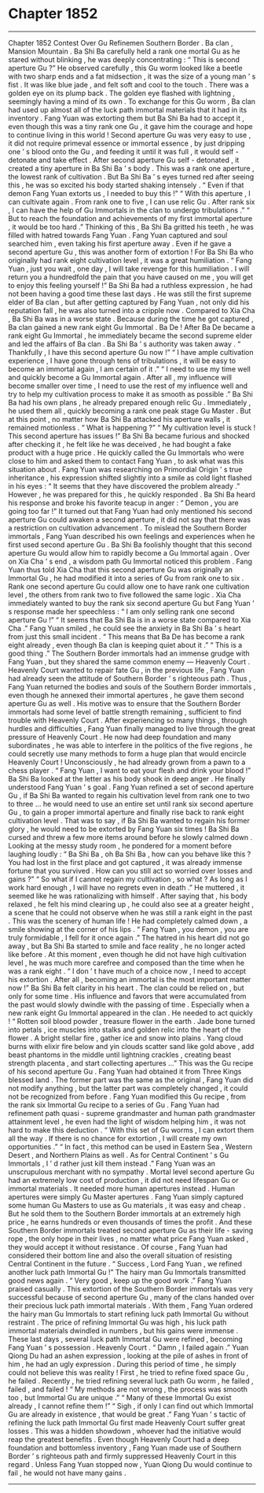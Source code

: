 
# Chapter 1852


---

Chapter 1852 Contest Over Gu Refinemen
Southern Border .
Ba clan , Mansion Mountain .
Ba Shi Ba carefully held a rank one mortal Gu as he stared without blinking , he was deeply concentrating : “ This is second aperture Gu ?”
He observed carefully , this Gu worm looked like a beetle with two sharp ends and a fat midsection , it was the size of a young man ’ s fist . It was like blue jade , and felt soft and cool to the touch . There was a golden eye on its plump back . The golden eye flashed with lightning , seemingly having a mind of its own .
To exchange for this Gu worm , Ba clan had used up almost all of the luck path immortal materials that it had in its inventory .
Fang Yuan was extorting them but Ba Shi Ba had to accept it , even though this was a tiny rank one Gu , it gave him the courage and hope to continue living in this world !
Second aperture Gu was very easy to use , it did not require primeval essence or immortal essence , by just dripping one ’ s blood onto the Gu , and feeding it until it was full , it would self - detonate and take effect .
After second aperture Gu self - detonated , it created a tiny aperture in Ba Shi Ba ’ s body .
This was a rank one aperture , the lowest rank of cultivation .
But Ba Shi Ba ’ s eyes turned red after seeing this , he was so excited his body started shaking intensely .
“ Even if that demon Fang Yuan extorts us , I needed to buy this !”
“ With this aperture , I can cultivate again . From rank one to five , I can use relic Gu . After rank six , I can have the help of Gu Immortals in the clan to undergo tribulations .”
“ But to reach the foundation and achievements of my first immortal aperture , it would be too hard .”
Thinking of this , Ba Shi Ba gritted his teeth , he was filled with hatred towards Fang Yuan .
Fang Yuan captured and soul searched him , even taking his first aperture away . Even if he gave a second aperture Gu , this was another form of extortion !
For Ba Shi Ba who originally had rank eight cultivation level , it was a great humiliation .
“ Fang Yuan , just you wait , one day , I will take revenge for this humiliation . I will return you a hundredfold the pain that you have caused on me , you will get to enjoy this feeling yourself !”
Ba Shi Ba had a ruthless expression , he had not been having a good time these last days .
He was still the first supreme elder of Ba clan , but after getting captured by Fang Yuan , not only did his reputation fall , he was also turned into a cripple now .
Compared to Xia Cha , Ba Shi Ba was in a worse state .
Because during the time he got captured , Ba clan gained a new rank eight Gu Immortal .
Ba De !
After Ba De became a rank eight Gu Immortal , he immediately became the second supreme elder and led the affairs of Ba clan .
Ba Shi Ba ’ s authority was taken away .
“ Thankfully , I have this second aperture Gu now !”
“ I have ample cultivation experience , I have gone through tens of tribulations , it will be easy to become an immortal again , I am certain of it .”
“ I need to use my time well and quickly become a Gu Immortal again . After all , my influence will become smaller over time , I need to use the rest of my influence well and try to help my cultivation process to make it as smooth as possible .”
Ba Shi Ba had his own plans , he already prepared enough relic Gu .
Immediately , he used them all , quickly becoming a rank one peak stage Gu Master .
But at this point , no matter how Ba Shi Ba attacked his aperture walls , it remained motionless .
“ What is happening ?”
“ My cultivation level is stuck ! This second aperture has issues !”
Ba Shi Ba became furious and shocked after checking it , he felt like he was deceived , he had bought a fake product with a huge price .
He quickly called the Gu Immortals who were close to him and asked them to contact Fang Yuan , to ask what was this situation about .
Fang Yuan was researching on Primordial Origin ’ s true inheritance , his expression shifted slightly into a smile as cold light flashed in his eyes : “ It seems that they have discovered the problem already .”
However , he was prepared for this , he quickly responded .
Ba Shi Ba heard his response and broke his favorite teacup in anger : “ Demon , you are going too far !”
It turned out that Fang Yuan had only mentioned his second aperture Gu could awaken a second aperture , it did not say that there was a restriction on cultivation advancement . To mislead the Southern Border immortals , Fang Yuan described his own feelings and experiences when he first used second aperture Gu .
Ba Shi Ba foolishly thought that this second aperture Gu would allow him to rapidly become a Gu Immortal again .
Over on Xia Cha ’ s end , a wisdom path Gu Immortal noticed this problem . Fang Yuan thus told Xia Cha that this second aperture Gu was originally an Immortal Gu , he had modified it into a series of Gu from rank one to six . Rank one second aperture Gu could allow one to have rank one cultivation level , the others from rank two to five followed the same logic .
Xia Cha immediately wanted to buy the rank six second aperture Gu but Fang Yuan ’ s response made her speechless : “ I am only selling rank one second aperture Gu !”
“ It seems that Ba Shi Ba is in a worse state compared to Xia Cha .” Fang Yuan smiled , he could see the anxiety in Ba Shi Ba ’ s heart from just this small incident .
“ This means that Ba De has become a rank eight already , even though Ba clan is keeping quiet about it .”
“ This is a good thing .”
The Southern Border immortals had an immense grudge with Fang Yuan , but they shared the same common enemy — Heavenly Court .
Heavenly Court wanted to repair fate Gu , in the previous life , Fang Yuan had already seen the attitude of Southern Border ’ s righteous path .
Thus , Fang Yuan returned the bodies and souls of the Southern Border immortals , even though he annexed their immortal apertures , he gave them second aperture Gu as well .
His motive was to ensure that the Southern Border immortals had some level of battle strength remaining , sufficient to find trouble with Heavenly Court .
After experiencing so many things , through hurdles and difficulties , Fang Yuan finally managed to live through the great pressure of Heavenly Court . He now had deep foundation and many subordinates , he was able to interfere in the politics of the five regions , he could secretly use many methods to form a huge plan that would encircle Heavenly Court !
Unconsciously , he had already grown from a pawn to a chess player .
“ Fang Yuan , I want to eat your flesh and drink your blood !” Ba Shi Ba looked at the letter as his body shook in deep anger .
He finally understood Fang Yuan ’ s goal .
Fang Yuan refined a set of second aperture Gu , if Ba Shi Ba wanted to regain his cultivation level from rank one to two to three … he would need to use an entire set until rank six second aperture Gu , to gain a proper immortal aperture and finally rise back to rank eight cultivation level .
That was to say , if Ba Shi Ba wanted to regain his former glory , he would need to be extorted by Fang Yuan six times !
Ba Shi Ba cursed and threw a few more items around before he slowly calmed down .
Looking at the messy study room , he pondered for a moment before laughing loudly : “ Ba Shi Ba , oh Ba Shi Ba , how can you behave like this ? You had lost in the first place and got captured , it was already immense fortune that you survived . How can you still act so worried over losses and gains ?”
“ So what if I cannot regain my cultivation , so what ? As long as I work hard enough , I will have no regrets even in death .”
He muttered , it seemed like he was rationalizing with himself .
After saying that , his body relaxed , he felt his mind clearing up , he could also see at a greater height , a scene that he could not observe when he was still a rank eight in the past .
This was the scenery of human life !
He had completely calmed down , a smile showing at the corner of his lips .
“ Fang Yuan , you demon , you are truly formidable , I fell for it once again .” The hatred in his heart did not go away , but Ba Shi Ba started to smile and face reality , he no longer acted like before .
At this moment , even though he did not have high cultivation level , he was much more carefree and composed than the time when he was a rank eight .
“ I don ’ t have much of a choice now , I need to accept his extortion . After all , becoming an immortal is the most important matter now !” Ba Shi Ba felt clarity in his heart .
The clan could be relied on , but only for some time . His influence and favors that were accumulated from the past would slowly dwindle with the passing of time .
Especially when a new rank eight Gu Immortal appeared in the clan .
He needed to act quickly !
“ Rotten soil blood powder , treasure flower in the earth . Jade bone turned into petals , ice muscles into stalks and golden relic into the heart of the flower . A bright stellar fire , gather ice and snow into plains . Yang cloud burns with elixir fire below and yin clouds scatter sand like gold above , add beast phantoms in the middle until lightning crackles , creating beast strength placenta , and start collecting apertures …”
This was the Gu recipe of his second aperture Gu .
Fang Yuan had obtained it from Three Kings blessed land .
The former part was the same as the original , Fang Yuan did not modify anything , but the latter part was completely changed , it could not be recognized from before .
Fang Yuan modified this Gu recipe , from the rank six Immortal Gu recipe to a series of Gu .
Fang Yuan had refinement path quasi - supreme grandmaster and human path grandmaster attainment level , he even had the light of wisdom helping him , it was not hard to make this deduction .
“ With this set of Gu worms , I can extort them all the way . If there is no chance for extortion , I will create my own opportunities .”
“ In fact , this method can be used in Eastern Sea , Western Desert , and Northern Plains as well . As for Central Continent ’ s Gu Immortals , I ’ d rather just kill them instead .”
Fang Yuan was an unscrupulous merchant with no sympathy .
Mortal level second aperture Gu had an extremely low cost of production , it did not need lifespan Gu or immortal materials .
It needed more human apertures instead .
Human apertures were simply Gu Master apertures .
Fang Yuan simply captured some human Gu Masters to use as Gu materials , it was easy and cheap .
But he sold them to the Southern Border immortals at an extremely high price , he earns hundreds or even thousands of times the profit .
And these Southern Border immortals treated second aperture Gu as their life - saving rope , the only hope in their lives , no matter what price Fang Yuan asked , they would accept it without resistance .
Of course , Fang Yuan had considered their bottom line and also the overall situation of resisting Central Continent in the future .
“ Success , Lord Fang Yuan , we refined another luck path Immortal Gu !” The hairy man Gu Immortals transmitted good news again .
“ Very good , keep up the good work .” Fang Yuan praised casually .
This extortion of the Southern Border immortals was very successful because of second aperture Gu , many of the clans handed over their precious luck path immortal materials .
With them , Fang Yuan ordered the hairy man Gu Immortals to start refining luck path Immortal Gu without restraint .
The price of refining Immortal Gu was high , his luck path immortal materials dwindled in numbers , but his gains were immense .
These last days , several luck path Immortal Gu were refined , becoming Fang Yuan ’ s possession .
Heavenly Court .
“ Damn , I failed again .” Yuan Qiong Du had an ashen expression , looking at the pile of ashes in front of him , he had an ugly expression .
During this period of time , he simply could not believe this was reality !
First , he tried to refine fixed space Gu , he failed .
Recently , he tried refining several luck path Gu worm , he failed , failed , and failed !
“ My methods are not wrong , the process was smooth too , but Immortal Gu are unique .”
“ Many of these Immortal Gu exist already , I cannot refine them !”
“ Sigh , if only I can find out which Immortal Gu are already in existence , that would be great .”
Fang Yuan ’ s tactic of refining the luck path Immortal Gu first made Heavenly Court suffer great losses .
This was a hidden showdown , whoever had the initiative would reap the greatest benefits .
Even though Heavenly Court had a deep foundation and bottomless inventory , Fang Yuan made use of Southern Border ’ s righteous path and firmly suppressed Heavenly Court in this regard .
Unless Fang Yuan stopped now , Yuan Qiong Du would continue to fail , he would not have many gains .

---


